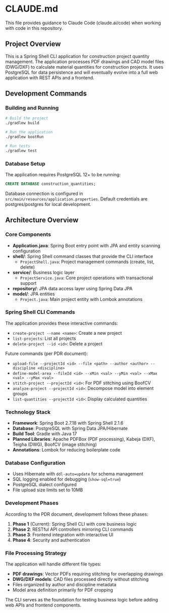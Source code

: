 # CLAUDE.md

This file provides guidance to Claude Code (claude.ai/code) when working with code in this repository.

## Project Overview

This is a Spring Shell CLI application for construction project quantity management. The application processes PDF drawings and CAD model files (DWG/DXF) to calculate material quantities for construction projects. It uses PostgreSQL for data persistence and will eventually evolve into a full web application with REST APIs and a frontend.

## Development Commands

### Building and Running
```bash
# Build the project
./gradlew build

# Run the application
./gradlew bootRun

# Run tests
./gradlew test
```

### Database Setup
The application requires PostgreSQL 12+ to be running:
```sql
CREATE DATABASE construction_quantities;
```

Database connection is configured in `src/main/resources/application.properties`. Default credentials are postgres/postgres for local development.

## Architecture Overview

### Core Components
- **Application.java**: Spring Boot entry point with JPA and entity scanning configuration
- **shell/**: Spring Shell command classes that provide the CLI interface
  - `ProjectShell.java`: Project management commands (create, list, delete)
- **service/**: Business logic layer
  - `ProjectService.java`: Core project operations with transactional support
- **repository/**: JPA data access layer using Spring Data JPA
- **model/**: JPA entities
  - `Project.java`: Main project entity with Lombok annotations

### Spring Shell CLI Commands
The application provides these interactive commands:
- `create-project --name <name>`: Create a new project
- `list-projects`: List all projects
- `delete-project --id <id>`: Delete a project

Future commands (per PDR document):
- `upload-file --projectId <id> --file <path> --author <author> --discipline <discipline>`
- `define-model-area --fileId <id> --xMin <val> --yMin <val> --xMax <val> --yMax <val>`
- `stitch-project --projectId <id>`: For PDF stitching using BoofCV
- `analyze-project --projectId <id>`: Decompose model into element groups
- `list-quantities --projectId <id>`: Display calculated quantities

### Technology Stack
- **Framework**: Spring Boot 2.7.18 with Spring Shell 2.1.6
- **Database**: PostgreSQL with Spring Data JPA/Hibernate
- **Build Tool**: Gradle with Java 17
- **Planned Libraries**: Apache PDFBox (PDF processing), Kabeja (DXF), Teigha (DWG), BoofCV (image stitching)
- **Annotations**: Lombok for reducing boilerplate code

### Database Configuration
- Uses Hibernate with `ddl-auto=update` for schema management
- SQL logging enabled for debugging (`show-sql=true`)
- PostgreSQL dialect configured
- File upload size limits set to 10MB

### Development Phases
According to the PDR document, development follows these phases:
1. **Phase 1** (Current): Spring Shell CLI with core business logic
2. **Phase 2**: RESTful API controllers mirroring CLI commands  
3. **Phase 3**: Frontend integration with interactive UI
4. **Phase 4**: Security and authentication

### File Processing Strategy
The application will handle different file types:
- **PDF drawings**: Vector PDFs requiring stitching for overlapping drawings
- **DWG/DXF models**: CAD files processed directly without stitching
- Files organized by author and discipline metadata
- Model area definition primarily for PDF cropping

The CLI serves as the foundation for testing business logic before adding web APIs and frontend components.